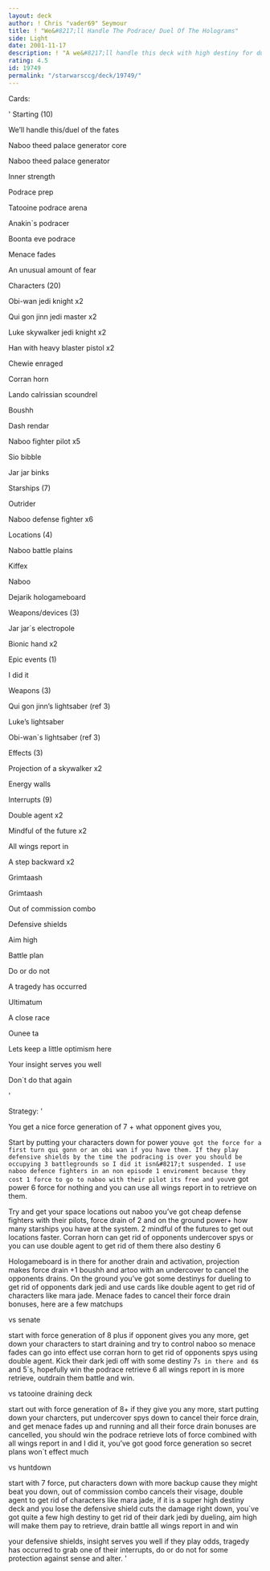 ```yaml
---
layout: deck
author: ! Chris "vader69" Seymour
title: ! "We&#8217;ll Handle The Podrace/ Duel Of The Holograms"
side: Light
date: 2001-11-17
description: ! "A we&#8217;ll handle this deck with high destiny for dueling and podracing."
rating: 4.5
id: 19749
permalink: "/starwarsccg/deck/19749/"
---
```

Cards: 

' 
Starting (10)

We&#8217;ll handle this/duel of the fates

Naboo theed palace generator core

Naboo theed palace generator

Inner strength

Podrace prep

Tatooine podrace arena

Anakin`s podracer

Boonta eve podrace

Menace fades

An unusual amount of fear


Characters (20)

Obi-wan jedi knight x2

Qui gon jinn jedi master x2

Luke skywalker jedi knight x2

Han with heavy blaster pistol x2

Chewie enraged

Corran horn

Lando calrissian scoundrel

Boushh

Dash rendar

Naboo fighter pilot x5

Sio bibble

Jar jar binks


Starships (7)

Outrider

Naboo defense fighter x6


Locations (4)

Naboo battle plains

Kiffex

Naboo

Dejarik hologameboard


Weapons/devices (3)

Jar jar`s electropole

Bionic hand x2


Epic events (1)

I did it


Weapons (3)

Qui gon jinn&#8217;s lightsaber (ref 3)

Luke&#8217;s lightsaber

Obi-wan`s lightsaber (ref 3)


Effects (3)

Projection of a skywalker x2

Energy walls


Interrupts (9)

Double agent x2

Mindful of the future x2

All wings report in

A step backward x2

Grimtaash

Grimtaash

Out of commission combo


Defensive shields

Aim high

Battle plan

Do or do not

A tragedy has occurred

Ultimatum

A close race

Ounee ta

Lets keep a little optimism here

Your insight serves you well

Don`t do that again


'

Strategy: '

You get a nice force generation of 7 + what opponent gives you, 

Start by putting your characters  down for power you`ve got the force for a first turn qui gonn or an obi wan if you have them. If they play defensive shields by the time the podracing is over you should be occupying 3 battlegrounds so I did it isn&#8217;t suspended. I use naboo defence fighters in an non episode 1 enviroment because they cost 1 force to go to naboo with their pilot its free and you`ve got power 6 force for nothing and you can use all wings report in to retrieve on them.


Try and get your space locations out naboo you&#8217;ve got cheap defense fighters with their pilots, force drain of 2 and on the ground power+ how many starships you have at the system. 2 mindful of the futures to get out locations faster. Corran horn can get rid of opponents undercover spys or you can use double agent to get rid of them there also destiny 6


Hologameboard is in there for another drain and activation, projection makes force drain +1 boushh and artoo with an undercover to cancel the opponents drains. On the ground you&#8217;ve got some destinys for dueling to get rid of opponents dark jedi and use cards like double agent to get rid of characters like mara jade. Menace fades to cancel their force drain bonuses, here are a few matchups


vs senate

start with force generation of 8 plus if opponent gives you any more, get down your characters to start draining and try to control naboo so menace fades can go into effect use corran horn to get rid of opponents spys using double agent. Kick their dark jedi off with some destiny 7`s in there and 6`s and 5`s, hopefully win the podrace retrieve 6 all wings report in is more retrieve, outdrain them battle and win.


vs tatooine draining deck

start out with force generation of 8+  if they give you any more, start putting down your charcters, put undercover spys down to cancel their force drain, and get menace fades up and running and all their force drain bonuses are cancelled, you should win the podrace retrieve lots of force combined with all wings report in and I did it, you&#8217;ve got good force generation so secret plans won`t effect much


vs huntdown

start with 7 force, put characters down with more backup cause they might beat you down, out of commission combo cancels their visage, double agent to get rid of characters like mara jade, if it is a super high destiny deck and you lose the defensive shield cuts the damage right down, you`ve got quite a few high destiny to get rid of their dark jedi by dueling, aim high will make them pay to retrieve, drain battle all wings report in and win


your defensive shields, insight serves you well if they play odds, tragedy has occurred to grab one of their interrupts, do or do not for some protection against sense and alter. '
